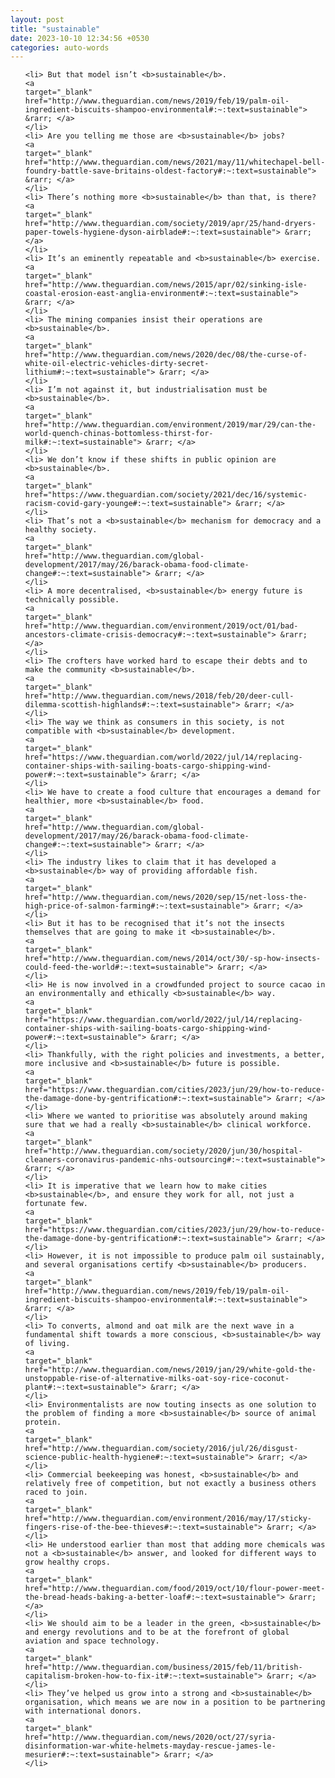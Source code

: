 ```yaml
---
layout: post
title: "sustainable"
date: 2023-10-10 12:34:56 +0530
categories: auto-words
---
```

<ol>

    <li> But that model isn’t <b>sustainable</b>.
    <a 
    target="_blank" 
    href="http://www.theguardian.com/news/2019/feb/19/palm-oil-ingredient-biscuits-shampoo-environmental#:~:text=sustainable"> &rarr; </a>
    </li>
    <li> Are you telling me those are <b>sustainable</b> jobs?
    <a 
    target="_blank" 
    href="http://www.theguardian.com/news/2021/may/11/whitechapel-bell-foundry-battle-save-britains-oldest-factory#:~:text=sustainable"> &rarr; </a>
    </li>
    <li> There’s nothing more <b>sustainable</b> than that, is there?
    <a 
    target="_blank" 
    href="http://www.theguardian.com/society/2019/apr/25/hand-dryers-paper-towels-hygiene-dyson-airblade#:~:text=sustainable"> &rarr; </a>
    </li>
    <li> It’s an eminently repeatable and <b>sustainable</b> exercise.
    <a 
    target="_blank" 
    href="http://www.theguardian.com/news/2015/apr/02/sinking-isle-coastal-erosion-east-anglia-environment#:~:text=sustainable"> &rarr; </a>
    </li>
    <li> The mining companies insist their operations are <b>sustainable</b>.
    <a 
    target="_blank" 
    href="http://www.theguardian.com/news/2020/dec/08/the-curse-of-white-oil-electric-vehicles-dirty-secret-lithium#:~:text=sustainable"> &rarr; </a>
    </li>
    <li> I’m not against it, but industrialisation must be <b>sustainable</b>.
    <a 
    target="_blank" 
    href="http://www.theguardian.com/environment/2019/mar/29/can-the-world-quench-chinas-bottomless-thirst-for-milk#:~:text=sustainable"> &rarr; </a>
    </li>
    <li> We don’t know if these shifts in public opinion are <b>sustainable</b>.
    <a 
    target="_blank" 
    href="https://www.theguardian.com/society/2021/dec/16/systemic-racism-covid-gary-younge#:~:text=sustainable"> &rarr; </a>
    </li>
    <li> That’s not a <b>sustainable</b> mechanism for democracy and a healthy society.
    <a 
    target="_blank" 
    href="http://www.theguardian.com/global-development/2017/may/26/barack-obama-food-climate-change#:~:text=sustainable"> &rarr; </a>
    </li>
    <li> A more decentralised, <b>sustainable</b> energy future is technically possible.
    <a 
    target="_blank" 
    href="http://www.theguardian.com/environment/2019/oct/01/bad-ancestors-climate-crisis-democracy#:~:text=sustainable"> &rarr; </a>
    </li>
    <li> The crofters have worked hard to escape their debts and to make the community <b>sustainable</b>.
    <a 
    target="_blank" 
    href="http://www.theguardian.com/news/2018/feb/20/deer-cull-dilemma-scottish-highlands#:~:text=sustainable"> &rarr; </a>
    </li>
    <li> The way we think as consumers in this society, is not compatible with <b>sustainable</b> development.
    <a 
    target="_blank" 
    href="https://www.theguardian.com/world/2022/jul/14/replacing-container-ships-with-sailing-boats-cargo-shipping-wind-power#:~:text=sustainable"> &rarr; </a>
    </li>
    <li> We have to create a food culture that encourages a demand for healthier, more <b>sustainable</b> food.
    <a 
    target="_blank" 
    href="http://www.theguardian.com/global-development/2017/may/26/barack-obama-food-climate-change#:~:text=sustainable"> &rarr; </a>
    </li>
    <li> The industry likes to claim that it has developed a <b>sustainable</b> way of providing affordable fish.
    <a 
    target="_blank" 
    href="http://www.theguardian.com/news/2020/sep/15/net-loss-the-high-price-of-salmon-farming#:~:text=sustainable"> &rarr; </a>
    </li>
    <li> But it has to be recognised that it’s not the insects themselves that are going to make it <b>sustainable</b>.
    <a 
    target="_blank" 
    href="http://www.theguardian.com/news/2014/oct/30/-sp-how-insects-could-feed-the-world#:~:text=sustainable"> &rarr; </a>
    </li>
    <li> He is now involved in a crowdfunded project to source cacao in an environmentally and ethically <b>sustainable</b> way.
    <a 
    target="_blank" 
    href="https://www.theguardian.com/world/2022/jul/14/replacing-container-ships-with-sailing-boats-cargo-shipping-wind-power#:~:text=sustainable"> &rarr; </a>
    </li>
    <li> Thankfully, with the right policies and investments, a better, more inclusive and <b>sustainable</b> future is possible.
    <a 
    target="_blank" 
    href="https://www.theguardian.com/cities/2023/jun/29/how-to-reduce-the-damage-done-by-gentrification#:~:text=sustainable"> &rarr; </a>
    </li>
    <li> Where we wanted to prioritise was absolutely around making sure that we had a really <b>sustainable</b> clinical workforce.
    <a 
    target="_blank" 
    href="http://www.theguardian.com/society/2020/jun/30/hospital-cleaners-coronavirus-pandemic-nhs-outsourcing#:~:text=sustainable"> &rarr; </a>
    </li>
    <li> It is imperative that we learn how to make cities <b>sustainable</b>, and ensure they work for all, not just a fortunate few.
    <a 
    target="_blank" 
    href="https://www.theguardian.com/cities/2023/jun/29/how-to-reduce-the-damage-done-by-gentrification#:~:text=sustainable"> &rarr; </a>
    </li>
    <li> However, it is not impossible to produce palm oil sustainably, and several organisations certify <b>sustainable</b> producers.
    <a 
    target="_blank" 
    href="http://www.theguardian.com/news/2019/feb/19/palm-oil-ingredient-biscuits-shampoo-environmental#:~:text=sustainable"> &rarr; </a>
    </li>
    <li> To converts, almond and oat milk are the next wave in a fundamental shift towards a more conscious, <b>sustainable</b> way of living.
    <a 
    target="_blank" 
    href="http://www.theguardian.com/news/2019/jan/29/white-gold-the-unstoppable-rise-of-alternative-milks-oat-soy-rice-coconut-plant#:~:text=sustainable"> &rarr; </a>
    </li>
    <li> Environmentalists are now touting insects as one solution to the problem of finding a more <b>sustainable</b> source of animal protein.
    <a 
    target="_blank" 
    href="http://www.theguardian.com/society/2016/jul/26/disgust-science-public-health-hygiene#:~:text=sustainable"> &rarr; </a>
    </li>
    <li> Commercial beekeeping was honest, <b>sustainable</b> and relatively free of competition, but not exactly a business others raced to join.
    <a 
    target="_blank" 
    href="http://www.theguardian.com/environment/2016/may/17/sticky-fingers-rise-of-the-bee-thieves#:~:text=sustainable"> &rarr; </a>
    </li>
    <li> He understood earlier than most that adding more chemicals was not a <b>sustainable</b> answer, and looked for different ways to grow healthy crops.
    <a 
    target="_blank" 
    href="http://www.theguardian.com/food/2019/oct/10/flour-power-meet-the-bread-heads-baking-a-better-loaf#:~:text=sustainable"> &rarr; </a>
    </li>
    <li> We should aim to be a leader in the green, <b>sustainable</b> and energy revolutions and to be at the forefront of global aviation and space technology.
    <a 
    target="_blank" 
    href="http://www.theguardian.com/business/2015/feb/11/british-capitalism-broken-how-to-fix-it#:~:text=sustainable"> &rarr; </a>
    </li>
    <li> They’ve helped us grow into a strong and <b>sustainable</b> organisation, which means we are now in a position to be partnering with international donors.
    <a 
    target="_blank" 
    href="http://www.theguardian.com/news/2020/oct/27/syria-disinformation-war-white-helmets-mayday-rescue-james-le-mesurier#:~:text=sustainable"> &rarr; </a>
    </li>